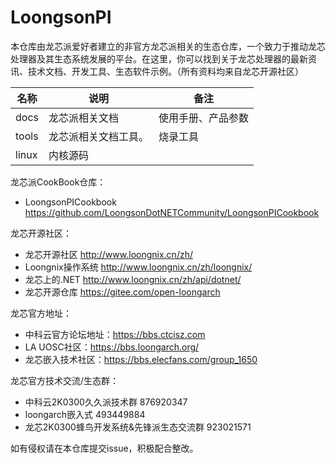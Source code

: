 # LoongsonPI

本仓库由龙芯派爱好者建立的非官方龙芯派相关的生态仓库，一个致力于推动龙芯处理器及其生态系统发展的平台。在这里，你可以找到关于龙芯处理器的最新资讯、技术文档、开发工具、生态软件示例。（所有资料均来自龙芯开源社区）

| 名称  | 说明                 | 备注               |
| ----- | -------------------- | ------------------ |
| docs  | 龙芯派相关文档       | 使用手册、产品参数 |
| tools | 龙芯派相关文档工具。 | 烧录工具           |
| linux | 内核源码             |                    |



龙芯派CookBook仓库：

- LoongsonPICookbook https://github.com/LoongsonDotNETCommunity/LoongsonPICookbook



龙芯开源社区：

- 龙芯开源社区 http://www.loongnix.cn/zh/
- Loongnix操作系统 http://www.loongnix.cn/zh/loongnix/
- 龙芯上的.NET http://www.loongnix.cn/zh/api/dotnet/
- 龙芯开源仓库 https://gitee.com/open-loongarch



龙芯官方地址：

- 中科云官方论坛地址：https://bbs.ctcisz.com
- LA UOSC社区：https://bbs.loongarch.org/ 
- 龙芯嵌入技术社区：https://bbs.elecfans.com/group_1650



龙芯官方技术交流/生态群：

- 中科云2K0300久久派技术群 876920347
- loongarch嵌入式 493449884
- 龙芯2K0300蜂鸟开发系统&先锋派生态交流群 923021571



如有侵权请在本仓库提交issue，积极配合整改。